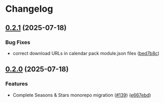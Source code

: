 # Changelog

## [0.2.1](https://github.com/rayners/fvtt-seasons-and-stars/compare/seasons-and-stars-scifi-v0.2.0...seasons-and-stars-scifi-v0.2.1) (2025-07-18)


### Bug Fixes

* correct download URLs in calendar pack module.json files ([bed7b8c](https://github.com/rayners/fvtt-seasons-and-stars/commit/bed7b8cc703cab8f9189898764e6e5c573c79620))

## [0.2.0](https://github.com/rayners/fvtt-seasons-and-stars/compare/seasons-and-stars-scifi-v0.1.0...seasons-and-stars-scifi-v0.2.0) (2025-07-18)


### Features

* Complete Seasons & Stars monorepo migration ([#139](https://github.com/rayners/fvtt-seasons-and-stars/issues/139)) ([e667ebd](https://github.com/rayners/fvtt-seasons-and-stars/commit/e667ebdc3b4cdc9f64bebc03b075136b495cac60))
